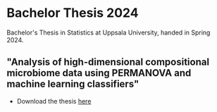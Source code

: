 # Bachelor Thesis 2024
Bachelor's Thesis in Statistics at Uppsala University, handed in Spring 2024. 

 
## "Analysis of high-dimensional compositional microbiome data using PERMANOVA and machine learning classifiers"

- Download the thesis [here](https://github.com/FLstats/Bachelor_Thesis_2024)
